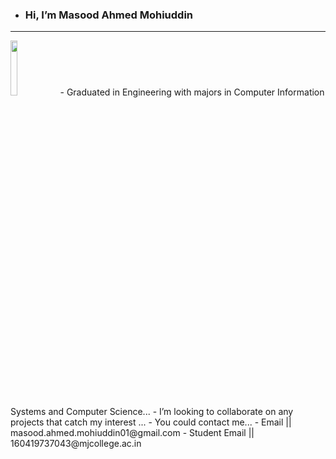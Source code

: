 -  <h3 textalign="center"> Hi, I’m Masood Ahmed Mohiuddin </h3>
<hr>
<img src="https://upload.wikimedia.org/wikipedia/commons/e/e0/LinkedIn-Logo.png", a="https://www.linkedin.com/in/masood-ahmed-mohiuddin/" width="15%" >
-  Graduated in Engineering with majors in Computer Information Systems and Computer Science...
-  I’m looking to collaborate on any projects that catch my interest ...
-  You could contact me...
- Email         || masood.ahmed.mohiuddin01@gmail.com  
- Student Email || 160419737043@mjcollege.ac.in


<!---
keenshi/keenshi is a ✨ special ✨ repository because its `README.md` (this file) appears on your GitHub profile.
You can click the Preview link to take a look at your changes.
--->
